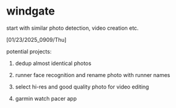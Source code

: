 # windgate
start with similar photo detection, video creation etc.

[01/23/2025_0909/Thu]

potential projects:

1. dedup almost identical photos

2. runner face recognition and rename photo with runner names

3. select hi-res and good quality photo for video editing

4. garmin watch pacer app


